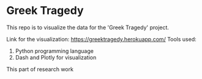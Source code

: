 # Greek Tragedy
This repo is to visualize the data for the 'Greek Tragedy' project.

Link for the visualization: https://greektragedy.herokuapp.com/
Tools used:
1. Python programming language
2. Dash and Plotly for visualization

This part of research work
